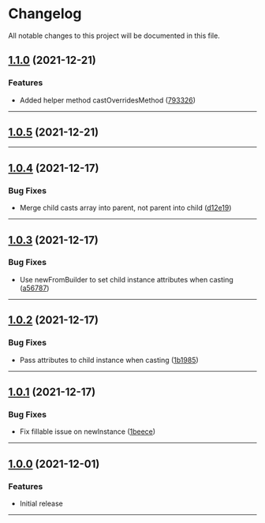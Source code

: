 <!--- BEGIN HEADER -->
# Changelog

All notable changes to this project will be documented in this file.
<!--- END HEADER -->

## [1.1.0](https://github.com/vetmoves/com.moves.php.eloquent.castable/compare/1.0.5...1.1.0) (2021-12-21)
### Features

* Added helper method castOverridesMethod ([793326](https://github.com/vetmoves/com.moves.php.eloquent.castable/commit/7933266c90d911b0c9a7bd118905456711a99073))


---

## [1.0.5](https://github.com/vetmoves/com.moves.php.eloquent.castable/compare/1.0.4...1.0.5) (2021-12-21)

---

## [1.0.4](https://github.com/vetmoves/com.moves.php.eloquent.castable/compare/1.0.3...1.0.4) (2021-12-17)
### Bug Fixes

* Merge child casts array into parent, not parent into child ([d12e19](https://github.com/vetmoves/com.moves.php.eloquent.castable/commit/d12e1903f310a7ad940d3b18e9920ab2b33c1529))


---

## [1.0.3](https://github.com/vetmoves/com.moves.php.eloquent.castable/compare/1.0.2...1.0.3) (2021-12-17)
### Bug Fixes

* Use newFromBuilder to set child instance attributes when casting ([a56787](https://github.com/vetmoves/com.moves.php.eloquent.castable/commit/a56787ddfe3d8daa02ca76cca88d78d77e5f7dc1))


---

## [1.0.2](https://github.com/vetmoves/com.moves.php.eloquent.castable/compare/1.0.1...1.0.2) (2021-12-17)
### Bug Fixes

* Pass attributes to child instance when casting ([1b1985](https://github.com/vetmoves/com.moves.php.eloquent.castable/commit/1b198574e5537c1612817431d754d4ec2493b78f))


---

## [1.0.1](https://github.com/vetmoves/com.moves.php.eloquent.castable/compare/1.0.0...1.0.1) (2021-12-17)
### Bug Fixes

* Fix fillable issue on newInstance ([1beece](https://github.com/vetmoves/com.moves.php.eloquent.castable/commit/1beecef3c42a8a6220f7342f1978f470a80d6342))


---

## [1.0.0](https://github.com/vetmoves/com.moves.php.eloquent.castable/compare/0.0.0...1.0.0) (2021-12-01)
### Features

* Initial release


---

